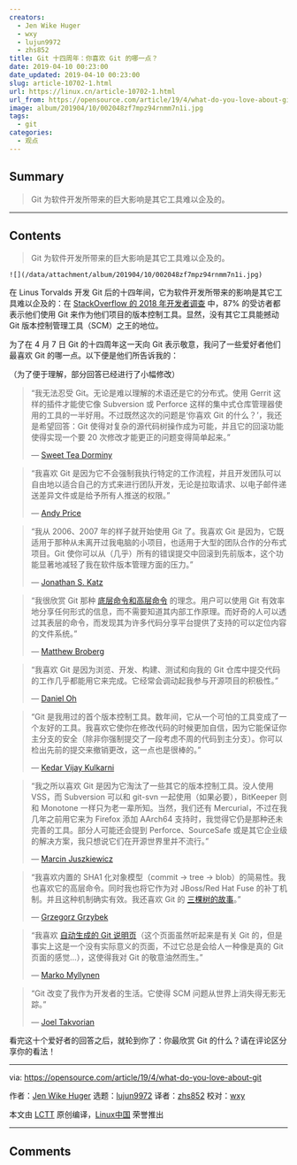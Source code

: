 ```yaml
---
creators:
  - Jen Wike Huger
  - wxy
  - lujun9972
  - zhs852
title: Git 十四周年：你喜欢 Git 的哪一点？
date: 2019-04-10 00:23:00
date_updated: 2019-04-10 00:23:00
slug: article-10702-1.html
url: https://linux.cn/article-10702-1.html
url_from: https://opensource.com/article/19/4/what-do-you-love-about-git
image: album/201904/10/002048zf7mpz94rnmm7n1i.jpg
tags:
  - git
categories:
  - 观点
---
```


## Summary

> Git 为软件开发所带来的巨大影响是其它工具难以企及的。

***

<!-- more -->

## Contents

> 
> Git 为软件开发所带来的巨大影响是其它工具难以企及的。
> 
> 
> 

`![](/data/attachment/album/201904/10/002048zf7mpz94rnmm7n1i.jpg)`

在 Linus Torvalds 开发 Git 后的十四年间，它为软件开发所带来的影响是其它工具难以企及的：在 [StackOverflow 的 2018 年开发者调查](https://insights.stackoverflow.com/survey/2018/#work-_-version-control) 中，87% 的受访者都表示他们使用 Git 来作为他们项目的版本控制工具。显然，没有其它工具能撼动 Git 版本控制管理工具（SCM）之王的地位。

为了在 4 月 7 日 Git 的十四周年这一天向 Git 表示敬意，我问了一些爱好者他们最喜欢 Git 的哪一点。以下便是他们所告诉我的：

（为了便于理解，部分回答已经进行了小幅修改）

> 
> “我无法忍受 Git。无论是难以理解的术语还是它的分布式。使用 Gerrit 这样的插件才能使它像 Subversion 或 Perforce 这样的集中式仓库管理器使用的工具的一半好用。不过既然这次的问题是‘你喜欢 Git 的什么？’，我还是希望回答：Git 使得对复杂的源代码树操作成为可能，并且它的回滚功能使得实现一个要 20 次修改才能更正的问题变得简单起来。”
> 
> 
> — [Sweet Tea Dorminy](https://github.com/sweettea)
> 
> 
> 

> 
> “我喜欢 Git 是因为它不会强制我执行特定的工作流程，并且开发团队可以自由地以适合自己的方式来进行团队开发，无论是拉取请求、以电子邮件递送差异文件或是给予所有人推送的权限。”
> 
> 
> — [Andy Price](https://www.linkedin.com/in/andrew-price-8771796/)
> 
> 
> 

> 
> “我从 2006、2007 年的样子就开始使用 Git 了。我喜欢 Git 是因为，它既适用于那种从未离开过我电脑的小项目，也适用于大型的团队合作的分布式项目。Git 使你可以从（几乎）所有的错误提交中回滚到先前版本，这个功能显著地减轻了我在软件版本管理方面的压力。”
> 
> 
> — [Jonathan S. Katz](https://opensource.com/users/jkatz05)
> 
> 
> 

> 
> “我很欣赏 Git 那种 [底层命令和高层命令](https://git-scm.com/book/en/v2/Git-Internals-Plumbing-and-Porcelain) 的理念。用户可以使用 Git 有效率地分享任何形式的信息，而不需要知道其内部工作原理。而好奇的人可以透过其表层的命令，而发现其为许多代码分享平台提供了支持的可以定位内容的文件系统。”
> 
> 
> — [Matthew Broberg](https://opensource.com/users/mbbroberg)
> 
> 
> 

> 
> “我喜欢 Git 是因为浏览、开发、构建、测试和向我的 Git 仓库中提交代码的工作几乎都能用它来完成。它经常会调动起我参与开源项目的积极性。”
> 
> 
> — [Daniel Oh](https://opensource.com/users/daniel-oh)
> 
> 
> 

> 
> “Git 是我用过的首个版本控制工具。数年间，它从一个可怕的工具变成了一个友好的工具。我喜欢它使你在修改代码的时候更加自信，因为它能保证你主分支的安全（除非你强制提交了一段考虑不周的代码到主分支）。你可以检出先前的提交来撤销更改，这一点也是很棒的。”
> 
> 
> — [Kedar Vijay Kulkarni](https://opensource.com/users/kkulkarn)
> 
> 
> 

> 
> “我之所以喜欢 Git 是因为它淘汰了一些其它的版本控制工具。没人使用 VSS，而 Subversion 可以和 git-svn 一起使用（如果必要），BitKeeper 则和 Monotone 一样只为老一辈所知。当然，我们还有 Mercurial，不过在我几年之前用它来为 Firefox 添加 AArch64 支持时，我觉得它仍是那种还未完善的工具。部分人可能还会提到 Perforce、SourceSafe 或是其它企业级的解决方案，我只想说它们在开源世界里并不流行。”
> 
> 
> — [Marcin Juszkiewicz](https://github.com/hrw)
> 
> 
> 

> 
> “我喜欢内置的 SHA1 化对象模型（commit → tree → blob）的简易性。我也喜欢它的高层命令。同时我也将它作为对 JBoss/Red Hat Fuse 的补丁机制。并且这种机制确实有效。我还喜欢 Git 的 [三棵树的故事](https://speakerdeck.com/schacon/a-tale-of-three-trees)。”
> 
> 
> — [Grzegorz Grzybek](https://github.com/grgrzybek)
> 
> 
> 

> 
> “我喜欢 [自动生成的 Git 说明页](https://git-man-page-generator.lokaltog.net/)（这个页面虽然听起来是有关 Git 的，但是事实上这是一个没有实际意义的页面，不过它总是会给人一种像是真的 Git 页面的感觉…），这使得我对 Git 的敬意油然而生。”
> 
> 
> — [Marko Myllynen](https://github.com/myllynen)
> 
> 
> 

> 
> “Git 改变了我作为开发者的生活。它使得 SCM 问题从世界上消失得无影无踪。”
> 
> 
> — [Joel Takvorian](https://github.com/jotak)
> 
> 
> 

看完这十个爱好者的回答之后，就轮到你了：你最欣赏 Git 的什么？请在评论区分享你的看法！

---

via: <https://opensource.com/article/19/4/what-do-you-love-about-git>

作者：[Jen Wike Huger](https://opensource.com/users/jen-wike/users/seth) 选题：[lujun9972](https://github.com/lujun9972) 译者：[zhs852](https://github.com/zhs852) 校对：[wxy](https://github.com/wxy)

本文由 [LCTT](https://github.com/LCTT/TranslateProject) 原创编译，[Linux中国](https://linux.cn/) 荣誉推出

***

## Comments
